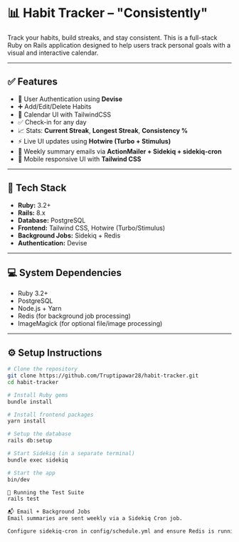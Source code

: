 # 📊 Habit Tracker – "Consistently"

Track your habits, build streaks, and stay consistent. This is a full-stack Ruby on Rails application designed to help users track personal goals with a visual and interactive calendar.

---

## ✅ Features

- 🔐 User Authentication using **Devise**
- ➕ Add/Edit/Delete Habits
- 📅 Calendar UI with TailwindCSS
- ✅ Check-in for any day
- 📈 Stats: **Current Streak**, **Longest Streak**, **Consistency %**
- ⚡ Live UI updates using **Hotwire (Turbo + Stimulus)**
- 📨 Weekly summary emails via **ActionMailer + Sidekiq + sidekiq-cron**
- 📱 Mobile responsive UI with **Tailwind CSS**

---

## 🧰 Tech Stack

- **Ruby:** 3.2+
- **Rails:** 8.x
- **Database:** PostgreSQL
- **Frontend:** Tailwind CSS, Hotwire (Turbo/Stimulus)
- **Background Jobs:** Sidekiq + Redis
- **Authentication:** Devise

---

## 💻 System Dependencies

- Ruby 3.2+
- PostgreSQL
- Node.js + Yarn
- Redis (for background job processing)
- ImageMagick (for optional file/image processing)

---

## ⚙️ Setup Instructions

```bash
# Clone the repository
git clone https://github.com/Truptipawar28/habit-tracker.git
cd habit-tracker

# Install Ruby gems
bundle install

# Install frontend packages
yarn install

# Setup the database
rails db:setup

# Start Sidekiq (in a separate terminal)
bundle exec sidekiq

# Start the app
bin/dev

🧪 Running the Test Suite
rails test 

📬 Email + Background Jobs
Email summaries are sent weekly via a Sidekiq Cron job.

Configure sidekiq-cron in config/schedule.yml and ensure Redis is running.